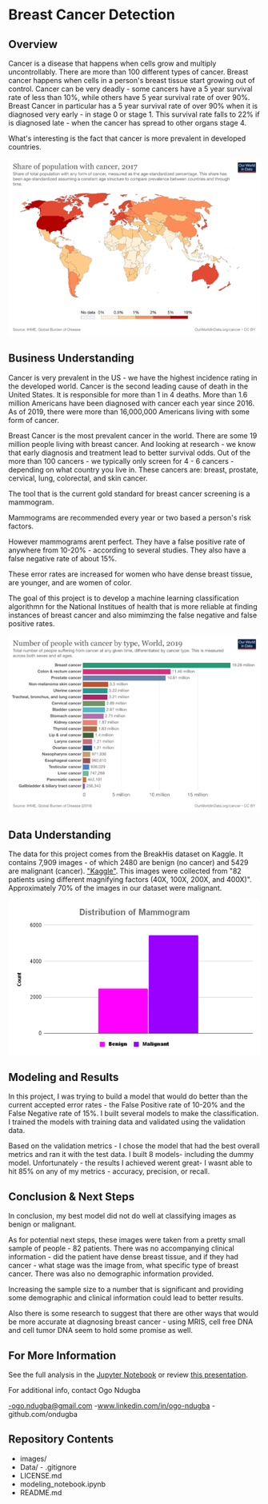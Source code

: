 # Breast Cancer Detection


## Overview

Cancer is a disease that happens when cells grow and multiply uncontrollably. There are more than 100 different types of cancer. Breast cancer happens when cells in a person's breast tissue start growing out of control. Cancer can be very deadly - some cancers have a 5 year survival rate of less than 10%, while others have 5 year survival rate of over 90%. Breast Cancer in particular has a 5 year survival rate of over 90% when it is diagnosed very early - in stage 0 or stage 1. This survival rate falls to 22% if is diagnosed late - when the cancer has spread to other organs stage 4.

What's interesting is the fact that cancer is more prevalent in developed countries.

![](Images/share-of-population-with-cancer.png)



## Business Understanding

Cancer is very prevalent in the US - we have the highest incidence rating in the developed world. Cancer is the second leading cause of death in the United States. It is responsible for more than 1 in 4 deaths. More than 1.6 million Americans have been diagnosed with cancer each year since 2016. As of 2019, there were more than 16,000,000 Americans living with some form of cancer.

Breast Cancer is the most prevalent cancer in the world. There are some 19 million people living with breast cancer. And looking at research - we know that early diagnosis and treatment lead to better survival odds. Out of the more than 100 cancers - we typically only screen for 4 - 6 cancers - depending on what country you live in. These cancers are: breast, prostate, cervical, lung, colorectal, and skin cancer. 

The tool that is the current gold standard for breast cancer screening is a mammogram.

Mammograms are recommended every year or two based a person's risk factors.

However mammograms arent perfect. They have a false positive rate of anywhere from 10-20% - according to several studies. They also have a false negative rate of about 15%. 

These error rates are increased for women who have dense breast tissue, are younger, and are women of color. 

The goal of this project is to develop a machine learning classification algorithmn for the National Institues of health that is more reliable at finding instances of breast cancer and also mimimzing the false negative and false positive rates.

![](Images/number-of-people-with-cancer-by-type.png)



## Data Understanding

The data for this project comes from the BreakHis dataset on Kaggle. It contains 7,909 images - of which 2480 are benign (no cancer) and 5429 are malignant (cancer). ["Kaggle"](https://www.kaggle.com/datasets/ambarish/breakhis). This images were collected from "82 patients using different magnifying factors (40X, 100X, 200X, and 400X)". Approximately 70% of the images in our dataset were malignant. 


![](Images/Distribution-of-Mammogram.png)


## Modeling and Results
In this project, I was trying to build a model that would do better than the current accepted error rates - the False Positive rate of 10-20% and the False Negative rate of 15%. I built several models to make the classification. I trained the models with training data and validated using the validation data. 

Based on the validation metrics - I chose the model that had the best overall metrics and ran it with the test data. I built 8 models- including the dummy model. Unfortunately - the results I achieved werent great- I wasnt able to hit 85% on any of my metrics - accuracy, precision, or recall.



## Conclusion & Next Steps
In conclusion, my best model did not do well at classifying images as benign or malignant. 

As for potential next steps, these images were taken from a pretty small sample of people - 82 patients. There was no accompanying clinical information - did the patient have dense breast tissue, and if they had cancer - what stage was the image from, what specific type of breast cancer. There was also no demographic information provided.

Increasing the sample size to a number that is significant and providing some demographic and clinical information could lead to better results.

Also there is some research to suggest that there are other ways that would be more accurate at diagnosing breast cancer - using MRIS, cell free DNA and cell tumor DNA seem to hold some promise as well.


## For More Information

See the full analysis in the [Jupyter Notebook](modeling_notebook.ipynb) or review [this presentation](presentation.pdf).

For additional info, contact Ogo Ndugba

-ogo.ndugba@gmail.com
-www.linkedin.com/in/ogo-ndugba
-github.com/ondugba


## Repository Contents
- images/
- Data/
- .gitignore
- LICENSE.md
- modeling_notebook.ipynb
- README.md
